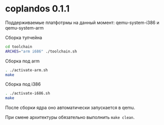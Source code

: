 # coplandos 0.1.1

Поддерживаемые платфотрмы на данный момент: qemu-system-i386 и qemu-system-arm

Сборка тулчейна
```bash
cd toolchain
ARCHES="arm i686" ./toolchain.sh
```

Сборка под arm
```bash
. ./activate-arm.sh
make
```

Сборка под i386
```bash
. ./activate-i686.sh
make
```

После сборки ядра оно автоматически запускается в qemu.

При смене архитектуры обязательно выполнить `make clean`.

